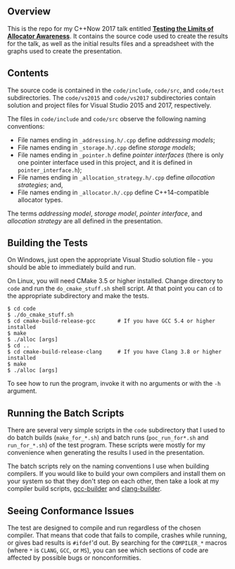 ## Overview

This is the repo for my C++Now 2017 talk entitled [**Testing the Limits of Allocator Awareness**](https://www.youtube.com/watch?v=fmJfKm9ano8).  It contains the source code used to create the results for the talk, as well as the initial results files and a spreadsheet with the graphs used to create the presentation.

## Contents

The source code is contained in the ``code/include``, ``code/src``, and ``code/test`` subdirectories.  The ``code/vs2015`` and ``code/vs2017`` subdirectories contain solution and project files for Visual Studio 2015 and 2017, respectively.  

The files in ``code/include`` and ``code/src`` observe the following naming conventions:
* File names ending in ``_addressing.h/.cpp`` define _addressing models_;
* File names ending in ``_storage.h/.cpp`` define _storage models_;
* File names ending in ``_pointer.h`` define _pointer interfaces_ (there is only one pointer interface used in this project, and it is defined in ``pointer_interface.h``);
* File names ending in ``_allocation_strategy.h/.cpp`` define _allocation strategies_; and,
* File names ending in ``_allocator.h/.cpp`` define C++14-compatible allocator types.

The terms _addressing model_, _storage model_, _pointer interface_, and _allocation strategy_ are all defined in the presentation.

## Building the Tests

On Windows, just open the appropriate Visual Studio solution file - you should be able to immediately build and run.

On Linux, you will need CMake 3.5 or higher installed. Change directory to ``code`` and run the ``do_cmake_stuff.sh`` shell script.  At that point you can ``cd`` to the appropriate subdirectory and make the tests.

```
$ cd code
$ ./do_cmake_stuff.sh
$ cd cmake-build-release-gcc       # If you have GCC 5.4 or higher installed
$ make
$ ./alloc [args]
$ cd ..
$ cd cmake-build-release-clang     # If you have Clang 3.8 or higher installed
$ make
$ ./alloc [args]
```

To see how to run the program, invoke it with no arguments or with the ``-h`` argument.

## Running the Batch Scripts

There are several very simple scripts in the ``code`` subdirectory that I used to do batch builds (``make_for_*.sh``) and batch runs (``poc_run_for*.sh`` and ``run_for_*.sh``) of the test program. These scripts were mostly for my convenience when generating the results I used in the presentation.

The batch scripts rely on the naming conventions I use when building compilers.  If you would like to build your own compilers and install them on your system so that they don't step on each other, then take a look at my compiler build scripts, [gcc-builder](https://gitlab.com/BobSteagall/gcc-builder "A set of scripts to automate the process of building GCC on Linux") and [clang-builder](https://gitlab.com/BobSteagall/clang-builder "A set of scripts to automate the process of building Clang and LibC++ on Linux").

## Seeing Conformance Issues

The test are designed to compile and run regardless of the chosen compiler.  That means that code that fails to compile, crashes while running, or gives bad results is ``#ifdef``'d out.  By searching for the ``COMPILER_*`` macros (where ``*`` is ``CLANG``, ``GCC``, or ``MS``), you can see which sections of code are affected by possible bugs or nonconformities.
